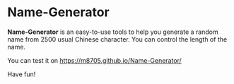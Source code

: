 # Name-Generator

**Name-Generator** is an easy-to-use tools to help you generate a random name from 2500 usual Chinese character. You can control the length of the name. 

You can test it on https://m8705.github.io/Name-Generator/



Have fun!